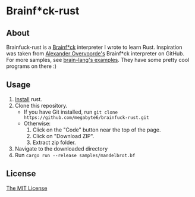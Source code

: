 # Brainf*ck-rust

## About
Brainfuck-rust is a [Brainf*ck](https://en.wikipedia.org/wiki/Brainfuck) interpreter I wrote to learn Rust.
Inspiration was taken from [Alexander Overvoorde's](https://github.com/Overv/bf) Brainf*ck interpreter on GitHub.
For more samples, see [brain-lang's examples](https://github.com/brain-lang/brainfuck/tree/master/examples). They have some pretty cool programs on there :)

## Usage
1. [Install](https://www.rust-lang.org/tools/install) rust.
2. Clone this repository.
    - If you have Git installed, run `git clone https://github.com/megabyte6/brainfuck-rust.git`
    - Otherwise:
        1. Click on the "Code" button near the top of the page.
        2. Click on "Download ZIP".
        3. Extract zip folder.
3. Navigate to the downloaded directory
4. Run `cargo run --release samples/mandelbrot.bf`

## License
[The MIT License](https://opensource.org/licenses/MIT)
